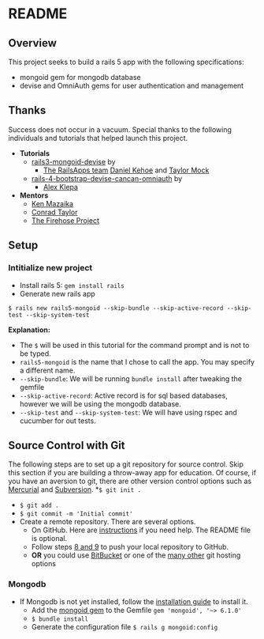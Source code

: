 # README

## Overview
This project seeks to build a rails 5 app with the following specifications:
* mongoid gem for mongodb database
* devise and OmniAuth gems for user authentication and management


## Thanks

Success does not occur in a vacuum. Special thanks to the following individuals and tutorials that helped launch this project.

* **Tutorials**
	* [rails3-mongoid-devise](https://github.com/RailsApps/rails3-mongoid-devise) by
		* [The RailsApps team](https://github.com/RailsApps) [Daniel Kehoe](https://github.com/DanielKehoe) and [Taylor Mock](https://github.com/tmock12)
	* [rails-4-bootstrap-devise-cancan-omniauth](https://github.com/alex-klepa/rails4-bootstrap-devise-cancan-omniauth) by 
		* [Alex Klepa](https://github.com/alex-klepa)
* **Mentors**
	* [Ken Mazaika](https://github.com/kenmazaika)
	* [Conrad Taylor](https://github.com/conradwt)
	* [The Firehose Project](https://www.thefirehoseproject.com)

## Setup

### Intitialize new project

* Install rails 5: `gem install rails`
* Generate new rails app

```
$ rails new rails5-mongoid --skip-bundle --skip-active-record --skip-test --skip-system-test
```

**Explanation:**
  * The `$` will be used in this tutorial for the command prompt and is not to be typed.
  * `rails5-mongoid` is the name that I chose to call the app. You may specify a different name.
  * `--skip-bundle`: We will be running `bundle install` after tweaking the gemfile
  * `--skip-active-record`: Active record is for sql based databases, however we will be using the mongodb database.
  * `--skip-test` and `--skip-system-test`: We will have using rspec and cucumber for out tests.

## Source Control with Git
The following steps are to set up a git repository for source control. Skip this section if you are building a throw-away app for education. Of course, if you have an aversion to git, there are other version control options such as [Mercurial](https://www.mercurial-scm.org/) and [Subversion](http://subversion.apache.org/).
*`$ git init .`
* `$ git add .`
* `$ git commit -m 'Initial commit'`
* Create a remote repository. There are several options.
	* On GitHub. Here are [instructions](https://help.github.com/articles/create-a-repo/) if you need help. The README file is optional.
	* Follow steps [8 and 9](https://help.github.com/articles/adding-an-existing-project-to-github-using-the-command-line/) to push your local repository to GitHub.
	* **OR** you could use [BitBucket](https://bitbucket.org/) or one of the [many other](https://www.git-tower.com/blog/git-hosting-services-compared/) git hosting options

### Mongodb
* If Mongodb is not yet installed, follow the [installation guide](https://docs.mongodb.com/manual/administration/install-community/) to install it.
	* Add the [mongoid gem](https://docs.mongodb.com/mongoid/master/tutorials/mongoid-installation/) to the Gemfile `gem 'mongoid', '~> 6.1.0'`
	* `$ bundle install`
	* Generate the configuration file `$ rails g mongoid:config`

